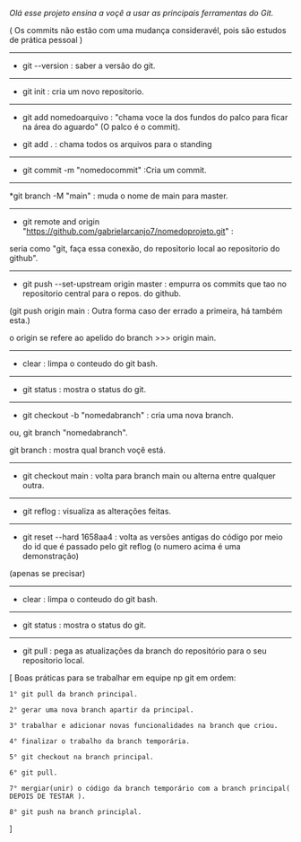*Olá esse projeto ensina a voçê a usar as principais ferramentas do Git.*

( Os commits não estão com uma mudança consideravél, pois são estudos de prática pessoal )
____________________________________


* git --version : saber a versão do git.
------------------------------------
* git init : cria um novo repositorio.
______________________________________
* git add nomedoarquivo : "chama voce la dos fundos do palco para ficar na área do aguardo" (O palco é o commit).

* git add . : chama todos os arquivos para o standing
______________________________________
* git commit -m "nomedocommit" :Cria um commit.
_______________________________________
*git branch -M "main" : muda o nome de main para master.
_________________________________________
* git remote and origin "https://github.com/gabrielarcanjo7/nomedoprojeto.git" : 

seria como "git, faça essa conexão, do repositorio local ao repositorio do github".
________________________________________
* git push --set-upstream origin master : empurra os commits que tao no repositorio central para o repos. do github.

(git push origin main : Outra forma caso der errado a primeira, há também esta.)

o origin se refere ao apelido do branch >>> origin main.

__________________________________________
* clear : limpa o conteudo do git bash.
__________________________________________
* git status : mostra o status do git.
__________________________________________
* git checkout -b "nomedabranch" : cria uma nova branch.

ou, git branch "nomedabranch".

git branch : mostra qual branch voçê está.
__________________________________________
* git checkout main : volta para branch main ou alterna entre qualquer outra.
__________________________________________
* git reflog : visualiza as alterações feitas.
__________________________________________
* git reset --hard 1658aa4 : volta as versões antigas do código por meio do id que é passado pelo git reflog (o numero acima é uma demonstração)

(apenas se precisar)
____________________________________
* clear : limpa o conteudo do git bash.
____________________________________
* git status : mostra o status do git.
____________________________________
* git pull : pega as atualizações da branch do repositório para o seu repositorio local.

[
    Boas práticas para se trabalhar em equipe np git em ordem:

    1° git pull da branch principal.

    2° gerar uma nova branch apartir da principal.

    3° trabalhar e adicionar novas funcionalidades na branch que criou.

    4° finalizar o trabalho da branch temporária.

    5° git checkout na branch principal.

    6° git pull.

    7° mergiar(unir) o código da branch temporário com a branch principal( DEPOIS DE TESTAR ).

    8° git push na branch principlal.
]